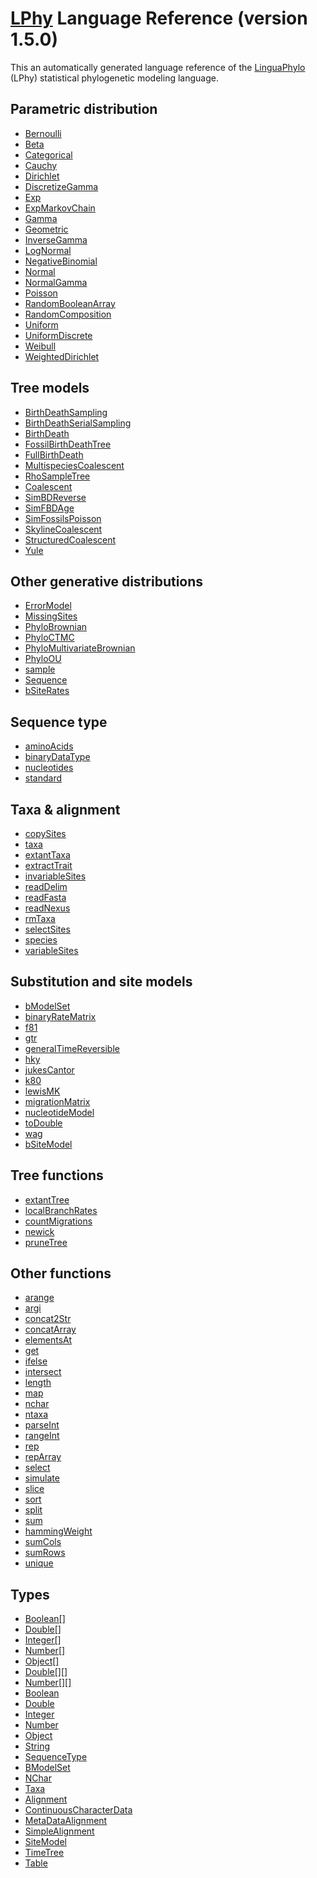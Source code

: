 <a href="https://linguaphylo.github.io">LPhy</a> Language Reference (version 1.5.0)
===================================================================================
This an automatically generated language reference of the <a href="https://linguaphylo.github.io">LinguaPhylo</a> (LPhy) statistical phylogenetic modeling language.

Parametric distribution
-----------------------
- [Bernoulli](parametric/Bernoulli.md)
- [Beta](parametric/Beta.md)
- [Categorical](parametric/Categorical.md)
- [Cauchy](parametric/Cauchy.md)
- [Dirichlet](parametric/Dirichlet.md)
- [DiscretizeGamma](parametric/DiscretizeGamma.md)
- [Exp](parametric/Exp.md)
- [ExpMarkovChain](parametric/ExpMarkovChain.md)
- [Gamma](parametric/Gamma.md)
- [Geometric](parametric/Geometric.md)
- [InverseGamma](parametric/InverseGamma.md)
- [LogNormal](parametric/LogNormal.md)
- [NegativeBinomial](parametric/NegativeBinomial.md)
- [Normal](parametric/Normal.md)
- [NormalGamma](parametric/NormalGamma.md)
- [Poisson](parametric/Poisson.md)
- [RandomBooleanArray](parametric/RandomBooleanArray.md)
- [RandomComposition](parametric/RandomComposition.md)
- [Uniform](parametric/Uniform.md)
- [UniformDiscrete](parametric/UniformDiscrete.md)
- [Weibull](parametric/Weibull.md)
- [WeightedDirichlet](parametric/WeightedDirichlet.md)

Tree models
-----------
- [BirthDeathSampling](tree-model/BirthDeathSampling.md)
- [BirthDeathSerialSampling](tree-model/BirthDeathSerialSampling.md)
- [BirthDeath](tree-model/BirthDeath.md)
- [FossilBirthDeathTree](tree-model/FossilBirthDeathTree.md)
- [FullBirthDeath](tree-model/FullBirthDeath.md)
- [MultispeciesCoalescent](tree-model/MultispeciesCoalescent.md)
- [RhoSampleTree](tree-model/RhoSampleTree.md)
- [Coalescent](tree-model/Coalescent.md)
- [SimBDReverse](tree-model/SimBDReverse.md)
- [SimFBDAge](tree-model/SimFBDAge.md)
- [SimFossilsPoisson](tree-model/SimFossilsPoisson.md)
- [SkylineCoalescent](tree-model/SkylineCoalescent.md)
- [StructuredCoalescent](tree-model/StructuredCoalescent.md)
- [Yule](tree-model/Yule.md)

Other generative distributions
------------------------------
- [ErrorModel](distributions/ErrorModel.md)
- [MissingSites](distributions/MissingSites.md)
- [PhyloBrownian](distributions/PhyloBrownian.md)
- [PhyloCTMC](distributions/PhyloCTMC.md)
- [PhyloMultivariateBrownian](distributions/PhyloMultivariateBrownian.md)
- [PhyloOU](distributions/PhyloOU.md)
- [sample](distributions/sample.md)
- [Sequence](distributions/Sequence.md)
- [bSiteRates](distributions/bSiteRates.md)

Sequence type
-------------
- [aminoAcids](sequence-type/aminoAcids.md)
- [binaryDataType](sequence-type/binaryDataType.md)
- [nucleotides](sequence-type/nucleotides.md)
- [standard](sequence-type/standard.md)

Taxa & alignment
----------------
- [copySites](taxa-alignment/copySites.md)
- [taxa](taxa-alignment/taxa.md)
- [extantTaxa](taxa-alignment/extantTaxa.md)
- [extractTrait](taxa-alignment/extractTrait.md)
- [invariableSites](taxa-alignment/invariableSites.md)
- [readDelim](taxa-alignment/readDelim.md)
- [readFasta](taxa-alignment/readFasta.md)
- [readNexus](taxa-alignment/readNexus.md)
- [rmTaxa](taxa-alignment/rmTaxa.md)
- [selectSites](taxa-alignment/selectSites.md)
- [species](taxa-alignment/species.md)
- [variableSites](taxa-alignment/variableSites.md)

Substitution and site models
----------------------------
- [bModelSet](subst-site-model/bModelSet.md)
- [binaryRateMatrix](subst-site-model/binaryRateMatrix.md)
- [f81](subst-site-model/f81.md)
- [gtr](subst-site-model/gtr.md)
- [generalTimeReversible](subst-site-model/generalTimeReversible.md)
- [hky](subst-site-model/hky.md)
- [jukesCantor](subst-site-model/jukesCantor.md)
- [k80](subst-site-model/k80.md)
- [lewisMK](subst-site-model/lewisMK.md)
- [migrationMatrix](subst-site-model/migrationMatrix.md)
- [nucleotideModel](subst-site-model/nucleotideModel.md)
- [toDouble](subst-site-model/toDouble.md)
- [wag](subst-site-model/wag.md)
- [bSiteModel](subst-site-model/bSiteModel.md)

Tree functions
--------------
- [extantTree](tree-func/extantTree.md)
- [localBranchRates](tree-func/localBranchRates.md)
- [countMigrations](tree-func/countMigrations.md)
- [newick](tree-func/newick.md)
- [pruneTree](tree-func/pruneTree.md)

Other functions
---------------
- [arange](functions/arange.md)
- [argi](functions/argi.md)
- [concat2Str](functions/concat2Str.md)
- [concatArray](functions/concatArray.md)
- [elementsAt](functions/elementsAt.md)
- [get](functions/get.md)
- [ifelse](functions/ifelse.md)
- [intersect](functions/intersect.md)
- [length](functions/length.md)
- [map](functions/map.md)
- [nchar](functions/nchar.md)
- [ntaxa](functions/ntaxa.md)
- [parseInt](functions/parseInt.md)
- [rangeInt](functions/rangeInt.md)
- [rep](functions/rep.md)
- [repArray](functions/repArray.md)
- [select](functions/select.md)
- [simulate](functions/simulate.md)
- [slice](functions/slice.md)
- [sort](functions/sort.md)
- [split](functions/split.md)
- [sum](functions/sum.md)
- [hammingWeight](functions/hammingWeight.md)
- [sumCols](functions/sumCols.md)
- [sumRows](functions/sumRows.md)
- [unique](functions/unique.md)

Types
-----
- [Boolean[]](types/Boolean[].md)
- [Double[]](types/Double[].md)
- [Integer[]](types/Integer[].md)
- [Number[]](types/Number[].md)
- [Object[]](types/Object[].md)
- [Double[][]](types/Double[][].md)
- [Number[][]](types/Number[][].md)
- [Boolean](types/Boolean.md)
- [Double](types/Double.md)
- [Integer](types/Integer.md)
- [Number](types/Number.md)
- [Object](types/Object.md)
- [String](types/String.md)
- [SequenceType](types/SequenceType.md)
- [BModelSet](types/BModelSet.md)
- [NChar](types/NChar.md)
- [Taxa](types/Taxa.md)
- [Alignment](types/Alignment.md)
- [ContinuousCharacterData](types/ContinuousCharacterData.md)
- [MetaDataAlignment](types/MetaDataAlignment.md)
- [SimpleAlignment](types/SimpleAlignment.md)
- [SiteModel](types/SiteModel.md)
- [TimeTree](types/TimeTree.md)
- [Table](types/Table.md)

